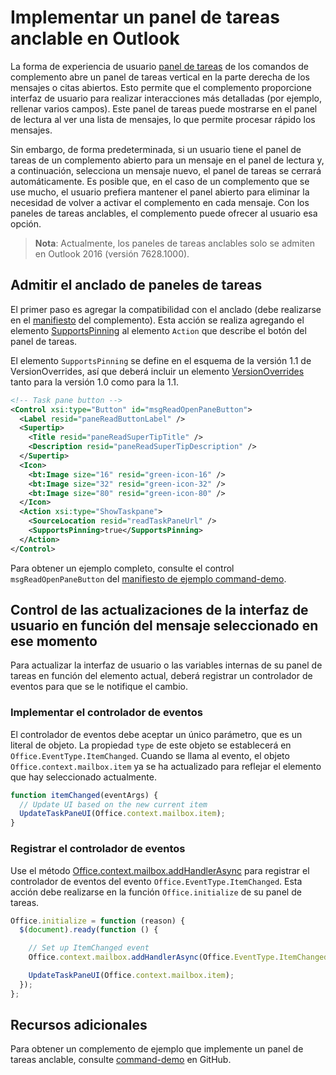 # <a name="implement-a-pinnable-taskpane-in-outlook"></a>Implementar un panel de tareas anclable en Outlook

La forma de experiencia de usuario [panel de tareas](../add-in-commands-for-outlook.md#launching-a-task-pane) de los comandos de complemento abre un panel de tareas vertical en la parte derecha de los mensajes o citas abiertos. Esto permite que el complemento proporcione interfaz de usuario para realizar interacciones más detalladas (por ejemplo, rellenar varios campos). Este panel de tareas puede mostrarse en el panel de lectura al ver una lista de mensajes, lo que permite procesar rápido los mensajes.

Sin embargo, de forma predeterminada, si un usuario tiene el panel de tareas de un complemento abierto para un mensaje en el panel de lectura y, a continuación, selecciona un mensaje nuevo, el panel de tareas se cerrará automáticamente. Es posible que, en el caso de un complemento que se use mucho, el usuario prefiera mantener el panel abierto para eliminar la necesidad de volver a activar el complemento en cada mensaje. Con los paneles de tareas anclables, el complemento puede ofrecer al usuario esa opción.

> **Nota**: Actualmente, los paneles de tareas anclables solo se admiten en Outlook 2016 (versión 7628.1000).

## <a name="support-taskpane-pinning"></a>Admitir el anclado de paneles de tareas

El primer paso es agregar la compatibilidad con el anclado (debe realizarse en el [manifiesto](./manifests.md) del complemento). Esta acción se realiza agregando el elemento [SupportsPinning](../../../reference/manifest/action.md#supportspinning) al elemento `Action` que describe el botón del panel de tareas.

El elemento `SupportsPinning` se define en el esquema de la versión 1.1 de VersionOverrides, así que deberá incluir un elemento [VersionOverrides](../../../reference/manifest/versionoverrides.md) tanto para la versión 1.0 como para la 1.1.

```xml
<!-- Task pane button -->
<Control xsi:type="Button" id="msgReadOpenPaneButton">
  <Label resid="paneReadButtonLabel" />
  <Supertip>
    <Title resid="paneReadSuperTipTitle" />
    <Description resid="paneReadSuperTipDescription" />
  </Supertip>
  <Icon>
    <bt:Image size="16" resid="green-icon-16" />
    <bt:Image size="32" resid="green-icon-32" />
    <bt:Image size="80" resid="green-icon-80" />
  </Icon>
  <Action xsi:type="ShowTaskpane">
    <SourceLocation resid="readTaskPaneUrl" />
    <SupportsPinning>true</SupportsPinning>
  </Action>
</Control>
```

Para obtener un ejemplo completo, consulte el control `msgReadOpenPaneButton` del [manifiesto de ejemplo command-demo](https://github.com/jasonjoh/command-demo/blob/master/command-demo-manifest.xml).

## <a name="handling-ui-updates-based-on-currently-selected-message"></a>Control de las actualizaciones de la interfaz de usuario en función del mensaje seleccionado en ese momento

Para actualizar la interfaz de usuario o las variables internas de su panel de tareas en función del elemento actual, deberá registrar un controlador de eventos para que se le notifique el cambio.

### <a name="implement-the-event-handler"></a>Implementar el controlador de eventos

El controlador de eventos debe aceptar un único parámetro, que es un literal de objeto. La propiedad `type` de este objeto se establecerá en `Office.EventType.ItemChanged`. Cuando se llama al evento, el objeto `Office.context.mailbox.item` ya se ha actualizado para reflejar el elemento que hay seleccionado actualmente.

```js
function itemChanged(eventArgs) {
  // Update UI based on the new current item
  UpdateTaskPaneUI(Office.context.mailbox.item);
}
```

### <a name="register-the-event-handler"></a>Registrar el controlador de eventos

Use el método [Office.context.mailbox.addHandlerAsync](https://dev.outlook.com/reference/add-ins/1.5/Office.context.mailbox.html#addHandlerAsync) para registrar el controlador de eventos del evento `Office.EventType.ItemChanged`. Esta acción debe realizarse en la función `Office.initialize` de su panel de tareas.

```js
Office.initialize = function (reason) {
  $(document).ready(function () {

    // Set up ItemChanged event
    Office.context.mailbox.addHandlerAsync(Office.EventType.ItemChanged, itemChanged);

    UpdateTaskPaneUI(Office.context.mailbox.item);
  });
};
```

## <a name="additional-resources"></a>Recursos adicionales

Para obtener un complemento de ejemplo que implemente un panel de tareas anclable, consulte [command-demo](https://github.com/jasonjoh/command-demo) en GitHub.